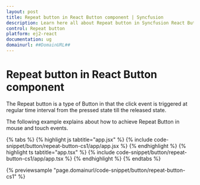 ```yaml
---
layout: post
title: Repeat button in React Button component | Syncfusion
description: Learn here all about Repeat button in Syncfusion React Button component of Syncfusion Essential JS 2 and more.
control: Repeat button 
platform: ej2-react
documentation: ug
domainurl: ##DomainURL##
---
```


# Repeat button in React Button component

The Repeat button is a type of Button in that the click event is triggered at regular time interval from the pressed state till the released state.

The following example explains about how to achieve Repeat Button in mouse and touch events.

{% tabs %}
{% highlight js tabtitle="app.jsx" %}
{% include code-snippet/button/repeat-button-cs1/app/app.jsx %}
{% endhighlight %}
{% highlight ts tabtitle="app.tsx" %}
{% include code-snippet/button/repeat-button-cs1/app/app.tsx %}
{% endhighlight %}
{% endtabs %}

 {% previewsample "page.domainurl/code-snippet/button/repeat-button-cs1" %}